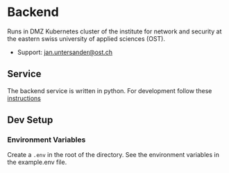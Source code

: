 # Backend

Runs in DMZ Kubernetes cluster of the institute for network and security at the eastern swiss university of applied sciences (OST).
- Support: <jan.untersander@ost.ch>

## Service

The backend service is written in python. For development follow these [instructions](service/README.md)

## Dev Setup

### Environment Variables
Create a `.env` in the root of the directory. See the environment variables in the example.env file.